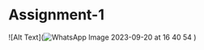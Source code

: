 # Assignment-1
![Alt Text](![WhatsApp Image 2023-09-20 at 16 40 54](https://github.com/Hirak-Debadhikary/Assignment-1/assets/103572541/85dc28dd-7cce-404b-9c22-d4e4d44e3a1e)
)

